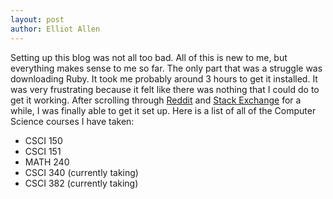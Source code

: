 ```yaml
---
layout: post
author: Elliot Allen
---
```


Setting up this blog was not all too bad. All of this is new to me, but everything makes sense to me so far. The only part that was a struggle was downloading Ruby. It took me probably around 3 hours to get it installed. It was very frustrating because it felt like there was nothing that I could do to get it working. After scrolling through [Reddit](https://www.reddit.com/) and [Stack Exchange](https://stackexchange.com/) for a while, I was finally able to get it set up. Here is a list of all of the Computer Science courses I have taken:
* CSCI 150
* CSCI 151
* MATH 240
* CSCI 340 (currently taking)
* CSCI 382 (currently taking)